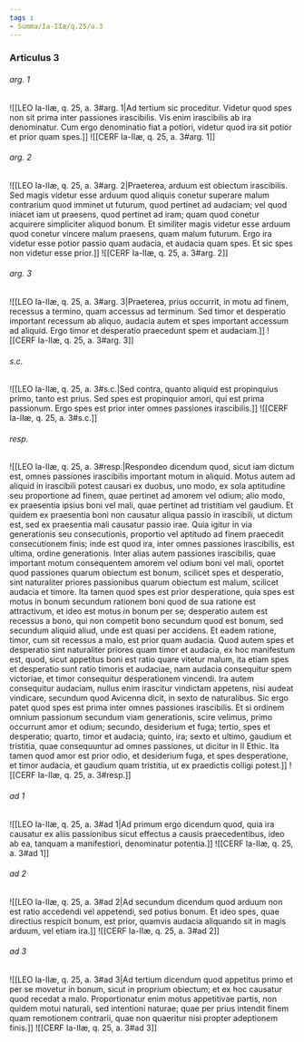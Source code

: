 ```yaml
---
tags : 
- Summa/Ia-IIæ/q.25/a.3
---
```


### Articulus 3

###### arg. 1
![[LEO Ia-IIæ, q. 25, a. 3#arg. 1|Ad tertium sic proceditur. Videtur quod spes non sit prima inter passiones irascibilis. Vis enim irascibilis ab ira denominatur. Cum ergo denominatio fiat a potiori, videtur quod ira sit potior et prior quam spes.]]
![[CERF Ia-IIæ, q. 25, a. 3#arg. 1]]

###### arg. 2
![[LEO Ia-IIæ, q. 25, a. 3#arg. 2|Praeterea, arduum est obiectum irascibilis. Sed magis videtur esse arduum quod aliquis conetur superare malum contrarium quod imminet ut futurum, quod pertinet ad audaciam; vel quod iniacet iam ut praesens, quod pertinet ad iram; quam quod conetur acquirere simpliciter aliquod bonum. Et similiter magis videtur esse arduum quod conetur vincere malum praesens, quam malum futurum. Ergo ira videtur esse potior passio quam audacia, et audacia quam spes. Et sic spes non videtur esse prior.]]
![[CERF Ia-IIæ, q. 25, a. 3#arg. 2]]

###### arg. 3
![[LEO Ia-IIæ, q. 25, a. 3#arg. 3|Praeterea, prius occurrit, in motu ad finem, recessus a termino, quam accessus ad terminum. Sed timor et desperatio important recessum ab aliquo, audacia autem et spes important accessum ad aliquid. Ergo timor et desperatio praecedunt spem et audaciam.]]
![[CERF Ia-IIæ, q. 25, a. 3#arg. 3]]

###### s.c.
![[LEO Ia-IIæ, q. 25, a. 3#s.c.|Sed contra, quanto aliquid est propinquius primo, tanto est prius. Sed spes est propinquior amori, qui est prima passionum. Ergo spes est prior inter omnes passiones irascibilis.]]
![[CERF Ia-IIæ, q. 25, a. 3#s.c.]]

###### resp.
![[LEO Ia-IIæ, q. 25, a. 3#resp.|Respondeo dicendum quod, sicut iam dictum est, omnes passiones irascibilis important motum in aliquid. Motus autem ad aliquid in irascibili potest causari ex duobus, uno modo, ex sola aptitudine seu proportione ad finem, quae pertinet ad amorem vel odium; alio modo, ex praesentia ipsius boni vel mali, quae pertinet ad tristitiam vel gaudium. Et quidem ex praesentia boni non causatur aliqua passio in irascibili, ut dictum est, sed ex praesentia mali causatur passio irae. Quia igitur in via generationis seu consecutionis, proportio vel aptitudo ad finem praecedit consecutionem finis; inde est quod ira, inter omnes passiones irascibilis, est ultima, ordine generationis. Inter alias autem passiones irascibilis, quae important motum consequentem amorem vel odium boni vel mali, oportet quod passiones quarum obiectum est bonum, scilicet spes et desperatio, sint naturaliter priores passionibus quarum obiectum est malum, scilicet audacia et timore. Ita tamen quod spes est prior desperatione, quia spes est motus in bonum secundum rationem boni quod de sua ratione est attractivum, et ideo est motus in bonum per se; desperatio autem est recessus a bono, qui non competit bono secundum quod est bonum, sed secundum aliquid aliud, unde est quasi per accidens. Et eadem ratione, timor, cum sit recessus a malo, est prior quam audacia. Quod autem spes et desperatio sint naturaliter priores quam timor et audacia, ex hoc manifestum est, quod, sicut appetitus boni est ratio quare vitetur malum, ita etiam spes et desperatio sunt ratio timoris et audaciae, nam audacia consequitur spem victoriae, et timor consequitur desperationem vincendi. Ira autem consequitur audaciam, nullus enim irascitur vindictam appetens, nisi audeat vindicare, secundum quod Avicenna dicit, in sexto de naturalibus. Sic ergo patet quod spes est prima inter omnes passiones irascibilis. Et si ordinem omnium passionum secundum viam generationis, scire velimus, primo occurrunt amor et odium; secundo, desiderium et fuga; tertio, spes et desperatio; quarto, timor et audacia; quinto, ira; sexto et ultimo, gaudium et tristitia, quae consequuntur ad omnes passiones, ut dicitur in II Ethic. Ita tamen quod amor est prior odio, et desiderium fuga, et spes desperatione, et timor audacia, et gaudium quam tristitia, ut ex praedictis colligi potest.]]
![[CERF Ia-IIæ, q. 25, a. 3#resp.]]

###### ad 1
![[LEO Ia-IIæ, q. 25, a. 3#ad 1|Ad primum ergo dicendum quod, quia ira causatur ex aliis passionibus sicut effectus a causis praecedentibus, ideo ab ea, tanquam a manifestiori, denominatur potentia.]]
![[CERF Ia-IIæ, q. 25, a. 3#ad 1]]

###### ad 2
![[LEO Ia-IIæ, q. 25, a. 3#ad 2|Ad secundum dicendum quod arduum non est ratio accedendi vel appetendi, sed potius bonum. Et ideo spes, quae directius respicit bonum, est prior, quamvis audacia aliquando sit in magis arduum, vel etiam ira.]]
![[CERF Ia-IIæ, q. 25, a. 3#ad 2]]

###### ad 3
![[LEO Ia-IIæ, q. 25, a. 3#ad 3|Ad tertium dicendum quod appetitus primo et per se movetur in bonum, sicut in proprium obiectum; et ex hoc causatur quod recedat a malo. Proportionatur enim motus appetitivae partis, non quidem motui naturali, sed intentioni naturae; quae per prius intendit finem quam remotionem contrarii, quae non quaeritur nisi propter adeptionem finis.]]
![[CERF Ia-IIæ, q. 25, a. 3#ad 3]]

